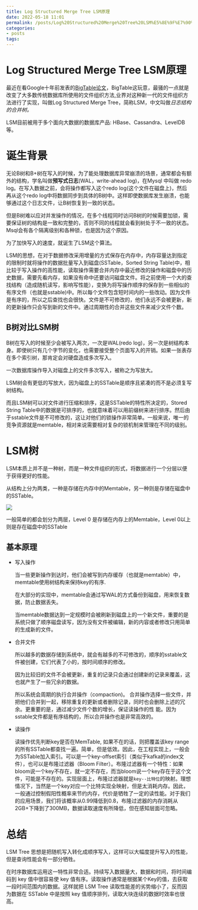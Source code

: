 ```yaml
---
title: Log Structured Merge Tree LSM原理
date: 2022-05-18 11:01
permalink: /posts/Log%20Structured%20Merge%20Tree%20LSM%E5%8E%9F%E7%90%86
categories:
- posts
tags: 
---
```

# Log Structured Merge Tree LSM原理

最近在看Google十年前发表的[BigTable论文](/topic/分布式解决方案/分布式理论/三驾马车/BigTable中文翻译)，BigTable这玩意，最骚的一点就是改变了大多数传统数据库所使用的文件组织方法,业界对这种新一代的文件组织方法进行了实现，叫做Log Structured Merge Tree，简称LSM，中文叫做*日志结构的合并树。*

LSM目前被用于多个面向大数据的数据库产品: HBase、Cassandra、LevelDB等。

# 诞生背景

无论B树和B+树在写入的时候，为了能处理数据库异常崩溃的场景，通常都会有额外的结构，学名叫做**预写式日志**(WAL，write-ahead log)，在Mysql 中叫做 redo log。在写入数据之前，会将操作都写入这个redo log(这个文件在磁盘上)，然后再从这个redo log中将数据同步到具体的B树中。这样即使数据库发生崩溃，也能够通过这个日志文件，让B树恢复到一致的状态。

但是B树难以应对并发操作的情况，在多个线程同时访问B树的时候需要加锁，需要保证树的结构是一致和完整的，否则不同的线程就会看到树处于不一致的状态。Msql会有各个隔离级别和各种锁，也是因为这个原因。

为了加快写入的速度，就诞生了LSM这个算法。

LSM的思想，在对于数据修改采用增量的方式保存在内存中，内存容量达到指定的限制时就将操作的数据批量写入到磁盘(SSTable，Sorted String Table)中，相比较于写入操作的高性能，读取操作需要合并内存中最近修改的操作和磁盘中的历史数据，需要先看内存，如果没有命中还要访问磁盘文件。将之前使用一个大的查找结构（造成随机读写，影响写性能），变换为将写操作顺序的保存到一些相似的有序文件（也就是sstable)中。所以每个文件包含短时间内的一些改动。因为文件是有序的，所以之后查找也会很快。文件是不可修改的，他们永远不会被更新，新的更新操作只会写到新的文件中。通过周期性的合并这些文件来减少文件个数。

## B树对比LSM树

B树在写入的时候至少会被写入两次，一次是WAL(redo log)，另一次是树结构本身。即使树只有几个字节的变化，也需要接受整个页面写入的开销。如果一张表存在多个索引树，那肯定会对硬盘造成多次写入。

一次数据库操作导入对磁盘上的文件多次写入，被称之为写放大。

LSM树会有更低的写放大，因为磁盘上的SSTable是顺序且紧凑的而不是必须复写树结构。

而且LSM树可以对文件进行压缩和排序，这是SSTable的特性所决定的，Stored String Table中的数据是可排序的，也就意味着可以用前缀树来进行排序。然后由于sstable文件是不可修改的，这让对他们的锁操作非常简单。一般来说，唯一的竞争资源就是memtable，相对来说需要相对复杂的锁机制来管理在不同的级别。

# LSM树

LSM本质上并不是一种树，而是一种文件组织的形式，将数据进行一个分层以便于获得更好的性能。

从结构上分为两类，一种是存储在内存中的Memtable，另一种则是存储在磁盘中的SSTable。

![](http://image.ztianzeng.com/uPic/20220518153629.png)

一般简单的都会划分为两层，Level 0 是存储在内存上的Memtable，Level 0以上则是存在磁盘中的SSTable

## 基本原理

* 写入操作

  当一些更新操作到达时，他们会被写到内存缓存（也就是memtable）中，memtable使用树结构来保持key的有序.

  在大部分的实现中，memtable会通过写WAL的方式备份到磁盘，用来恢复数据，防止数据丢失。

  当memtable数据达到一定规模时会被刷新到磁盘上的一个新文件，重要的是系统只做了顺序磁盘读写，因为没有文件被编辑，新的内容或者修改只用简单的生成新的文件。
* 合并文件

  所以越多的数据存储到系统中，就会有越多的不可修改的，顺序的sstable文件被创建，它们代表了小的，按时间顺序的修改。

  因为比较旧的文件不会被更新，重复的记录只会通过创建新的记录来覆盖，这也就产生了一些冗余的数据。

  所以系统会周期的执行合并操作（compaction)。 合并操作选择一些文件，并把他们合并到一起，移除重复的更新或者删除记录，同时也会删除上述的冗余。更重要的是，通过减少文件个数的增长，保证读操作的性 能。因为sstable文件都是有序结构的，所以合并操作也是非常高效的。
* 读操作

  读操作优先判断key是否在MemTable, 如果不在的话，则把覆盖该key range的所有SSTable都查找一遍。简单，但是低效。因此，在工程实现上，一般会为SSTable加入索引。可以是一个key-offset索引（类似于kafka的index文件），也可以是布隆过滤器（Bloom Filter）。布隆过滤器有一个特性：如果bloom说一个key不存在，就一定不存在，而当bloom说一个key存在于这个文件，可能是不存在的。实现层面上，布隆过滤器就是`key--比特位`的映射。理想情况下，当然是一个key对应一个比特实现全映射，但是太消耗内存。因此，一般通过控制假阳性概率来节约内存，代价是牺牲了一定的读性能。对于我们的应用场景，我们将该概率从0.99降低到0.8，布隆过滤器的内存消耗从2GB+下降到了300MB，数据读取速度有所降低，但在感知层面可忽略。

# 总结

LSM Tree 思想是把随机写入转化成顺序写入，这样可以大幅度提升写入的性能，但是查询性能会有一部分牺牲。

在时序数据库运用这一特性非常合适。持续写入数据量大，数据和时间，将时间编码到 key 值中很容易使 key 值有序。读取操作通常是根据某个Key的值，去获取一段时间范围内的数据。这样就把 LSM Tree 读取性能差的劣势缩小了，反而因为数据在 SSTable 中是按照 key 值顺序排列，读取大块连续的数据时效率也很高。
